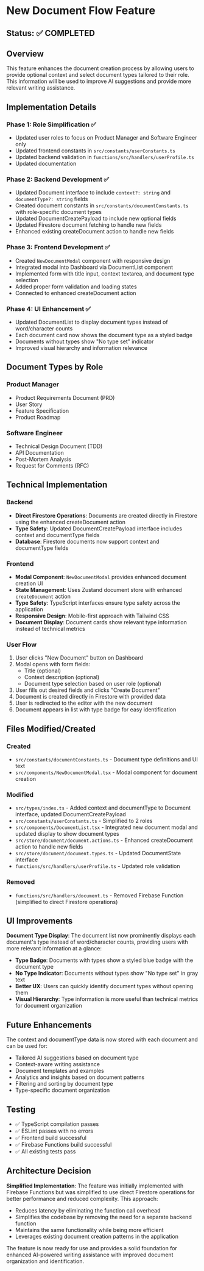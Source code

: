 # New Document Flow Feature

## Status: ✅ COMPLETED

## Overview

This feature enhances the document creation process by allowing users to provide optional context and select document types tailored to their role. This information will be used to improve AI suggestions and provide more relevant writing assistance.

## Implementation Details

### Phase 1: Role Simplification ✅
- Updated user roles to focus on Product Manager and Software Engineer only
- Updated frontend constants in `src/constants/userConstants.ts`
- Updated backend validation in `functions/src/handlers/userProfile.ts`
- Updated documentation

### Phase 2: Backend Development ✅
- Updated Document interface to include `context?: string` and `documentType?: string` fields
- Created document constants in `src/constants/documentConstants.ts` with role-specific document types
- Updated DocumentCreatePayload to include new optional fields
- Updated Firestore document fetching to handle new fields
- Enhanced existing createDocument action to handle new fields

### Phase 3: Frontend Development ✅
- Created `NewDocumentModal` component with responsive design
- Integrated modal into Dashboard via DocumentList component
- Implemented form with title input, context textarea, and document type selection
- Added proper form validation and loading states
- Connected to enhanced createDocument action

### Phase 4: UI Enhancement ✅
- Updated DocumentList to display document types instead of word/character counts
- Each document card now shows the document type as a styled badge
- Documents without types show "No type set" indicator
- Improved visual hierarchy and information relevance

## Document Types by Role

### Product Manager
- Product Requirements Document (PRD)
- User Story
- Feature Specification
- Product Roadmap

### Software Engineer
- Technical Design Document (TDD)
- API Documentation
- Post-Mortem Analysis
- Request for Comments (RFC)

## Technical Implementation

### Backend
- **Direct Firestore Operations**: Documents are created directly in Firestore using the enhanced createDocument action
- **Type Safety**: Updated DocumentCreatePayload interface includes context and documentType fields
- **Database**: Firestore documents now support context and documentType fields

### Frontend
- **Modal Component**: `NewDocumentModal` provides enhanced document creation UI
- **State Management**: Uses Zustand document store with enhanced `createDocument` action
- **Type Safety**: TypeScript interfaces ensure type safety across the application
- **Responsive Design**: Mobile-first approach with Tailwind CSS
- **Document Display**: Document cards show relevant type information instead of technical metrics

### User Flow
1. User clicks "New Document" button on Dashboard
2. Modal opens with form fields:
   - Title (optional)
   - Context description (optional)
   - Document type selection based on user role (optional)
3. User fills out desired fields and clicks "Create Document"
4. Document is created directly in Firestore with provided data
5. User is redirected to the editor with the new document
6. Document appears in list with type badge for easy identification

## Files Modified/Created

### Created
- `src/constants/documentConstants.ts` - Document type definitions and UI text
- `src/components/NewDocumentModal.tsx` - Modal component for document creation

### Modified
- `src/types/index.ts` - Added context and documentType to Document interface, updated DocumentCreatePayload
- `src/constants/userConstants.ts` - Simplified to 2 roles
- `src/components/DocumentList.tsx` - Integrated new document modal and updated display to show document types
- `src/store/document/document.actions.ts` - Enhanced createDocument action to handle new fields
- `src/store/document/document.types.ts` - Updated DocumentState interface
- `functions/src/handlers/userProfile.ts` - Updated role validation

### Removed
- `functions/src/handlers/document.ts` - Removed Firebase Function (simplified to direct Firestore operations)

## UI Improvements

**Document Type Display**: The document list now prominently displays each document's type instead of word/character counts, providing users with more relevant information at a glance:

- **Type Badge**: Documents with types show a styled blue badge with the document type
- **No Type Indicator**: Documents without types show "No type set" in gray text
- **Better UX**: Users can quickly identify document types without opening them
- **Visual Hierarchy**: Type information is more useful than technical metrics for document organization

## Future Enhancements

The context and documentType data is now stored with each document and can be used for:
- Tailored AI suggestions based on document type
- Context-aware writing assistance
- Document templates and examples
- Analytics and insights based on document patterns
- Filtering and sorting by document type
- Type-specific document organization

## Testing

- ✅ TypeScript compilation passes
- ✅ ESLint passes with no errors
- ✅ Frontend build successful
- ✅ Firebase Functions build successful
- ✅ All existing tests pass

## Architecture Decision

**Simplified Implementation**: The feature was initially implemented with Firebase Functions but was simplified to use direct Firestore operations for better performance and reduced complexity. This approach:

- Reduces latency by eliminating the function call overhead
- Simplifies the codebase by removing the need for a separate backend function
- Maintains the same functionality while being more efficient
- Leverages existing document creation patterns in the application

The feature is now ready for use and provides a solid foundation for enhanced AI-powered writing assistance with improved document organization and identification. 